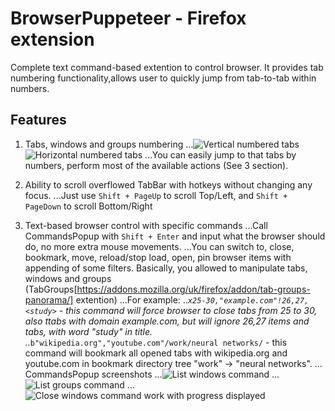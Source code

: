 # BrowserPuppeteer - Firefox extension
Complete text command-based extention to control browser. It provides tab numbering functionality,allows user to quickly jump from tab-to-tab within numbers. 

## Features
1. Tabs, windows and groups numbering
...![Vertical numbered tabs](/../screenshots/vertical_tabs_numbered.png?raw=true "Numbering for vertical tabs")
![Horizontal numbered tabs](/../screenshots/horizontal_tabs_numbered.png?raw=true "Numbering for horizontal tabs")
...You can easily jump to that tabs by numbers, perform most of the available actions (See 3 section).

2. Ability to scroll overflowed TabBar with hotkeys without changing any focus. 
...Just use `Shift + PageUp` to scroll Top/Left, and `Shift + PageDown` to scroll Bottom/Right

3. Text-based browser control with specific commands 
...Call CommandsPopup with `Shift + Enter` and input what the browser should do, no more extra mouse movements.
...You can switch to, close, bookmark, move, reload/stop load, open, pin browser items with appending of some filters. Basically, you allowed to manipulate tabs, windows and groups (TabGroups[https://addons.mozilla.org/uk/firefox/addon/tab-groups-panorama/] extention)
...For example: 
..*`x25-30,"example.com"!26,27,<study>` - this command will force browser to close tabs from 25 to 30, also ttabs with domain example.com, but will ignore 26,27 items and tabs, with word "study" in title.
..*`b"wikipedia.org","youtube.com"/work/neural networks/` - this command will bookmark all opened tabs with wikipedia.org and youtube.com in bookmark directory tree "work" -> "neural networks".
... CommandsPopup screenshots
...![List windows command](/../screenshots/cmd_lw_output.png?raw=true "CommandPopup with 'lw'- [List Windows] command output")
...![List groups command](/../screenshots/cmd_lg_output.png?raw=true "CommandPopup with 'lg' - [List Groups] command output")
...![Close windows command work with progress displayed](/../screenshots/cmd_progress_demo.png?raw=true "CommandPopup with 'x10-e' - [Close tabs from 10 to the End] command output")

